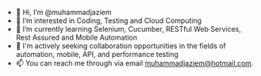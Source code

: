 - 👋 Hi, I’m @muhammadjaziem
- 👀 I’m interested in Coding, Testing and Cloud Computing
- 🌱 I’m currently learning Selenium, Cucumber, RESTful Web Services, Rest Assured and Mobile Automation
- 💞️ I'm actively seeking collaboration opportunities in the fields of automation, mobile, API, and performance testing
- 📫 You can reach me through via email muhammadjaziem@hotmail.com.

<!---
muhammadjaziem/muhammadjaziem is a ✨ special ✨ repository because its `README.md` (this file) appears on your GitHub profile.
You can click the Preview link to take a look at your changes.
--->
